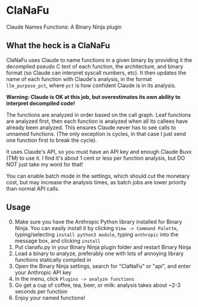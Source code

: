 # ClaNaFu
Claude Names Functions: A Binary Ninja plugin

## What the heck is a ClaNaFu
ClaNaFu uses Claude to name functions in a given binary by providing it the decompiled pseudo C text of each function, the architecture, and binary format (so Claude can interpret syscall numbers, etc). It then updates the name of each function with Claude's analysis, in the format `llm_purpose_pct`, where `pct` is how confident Claude is in its analysis.

**Warning: Claude is OK at this job, but overestimates its own ability to interpret decompiled code!**

The functions are analyzed in order based on the call graph. Leaf functions are analyzed first, then each function is analyzed when all its callees have already been analyzed. This ensures Claude never has to see calls to unnamed functions. (The only exception is cycles, in that case I just send one function first to break the cycle).

It uses Claude's API, so you must have an API key and enough Claude Buxx (TM) to use it. I find it's about 1 cent or less per function analysis, but DO NOT just take my word for that!

You can enable batch mode in the settings, which should cut the monetary cost, but may increase the analysis times, as batch jobs are lower priority than normal API calls.

## Usage
0) Make sure you have the Anthropic Python library installed for Binary Ninja. You can easily install it by clicking `View -> Command Palette`, typing/selecting `install python3 module`, typing `anthropic` into the message box, and clicking `install`
1) Put clanafu.py in your Binary Ninja plugin folder and restart Binary Ninja
2) Load a binary to analyze, preferably one with lots of annoying library functions statically compiled in
3) Open the Binary Ninja settings, search for "ClaNaFu" or "api", and enter your Anthropic API key
4) In the menu, click `Plugins -> analyze functions`
5) Go get a cup of coffee, tea, beer, or milk: analysis takes about ~2-3 seconds per function
6) Enjoy your named functions!
